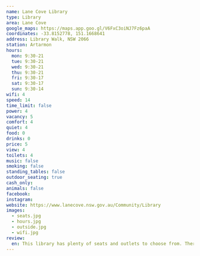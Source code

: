 ```yaml
---
name: Lane Cove Library
type: Library
area: Lane Cove
google_maps: https://maps.app.goo.gl/V6FxC3oiNJ7Fz6paA
coordinates: -33.8152778, 151.1668641
address: Library Walk, NSW 2066
station: Artarmon
hours:
  mon: 9:30-21
  tue: 9:30-21
  wed: 9:30-21
  thu: 9:30-21
  fri: 9:30-17
  sat: 9:30-17
  sun: 9:30-14
wifi: 4
speed: 14
time_limit: false
power: 4
vacancy: 5
comfort: 4
quiet: 4
food: 0
drinks: 0
price: 5
view: 4
toilets: 4
music: false
smoking: false
standing_tables: false
outdoor_seating: true
cash_only:
animals: false
facebook:
instagram:
website: https://www.lanecove.nsw.gov.au/Community/Library
images:
  - seats.jpg
  - hours.jpg
  - outside.jpg
  - wifi.jpg
review:
  en: This library has plenty of seats and outlets to choose from. There are quite a few people working with their laptops open so seems like a normal thing to do. Wifi is not the fastest but stable. If you go towards the kids area, you might feel more comfortable taking calls since there are kids who are also loud. However, there are signs that says no loud talking on the phone so not the best place when you have a day full of meetings. The out door benches are also available and the wifi speed doesn't drop too much even if you're seated outside. There's a supermarket right next to it so you can go grab some drinks if you need any.
---
```

